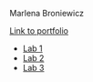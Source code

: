Marlena Broniewicz

[Link to portfolio](https://github.com/brovnie/webtech3-portfolio)
* [Lab 1](https://github.com/brovnie/webtech3-portfolio/tree/master/Lab1)
* [Lab 2](https://github.com/brovnie/webtech3-portfolio/tree/master/Lab2)
* [Lab 3](https://github.com/brovnie/webtech3-portfolio/tree/master/Lab3)
